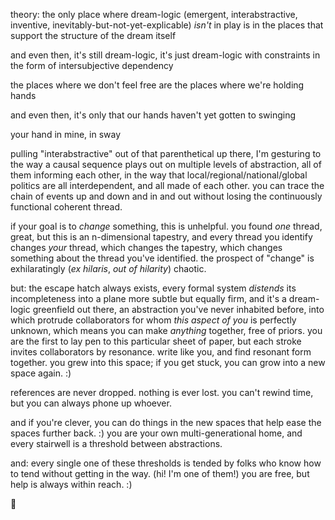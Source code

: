 theory: the only place where dream-logic (emergent, interabstractive, inventive, inevitably-but-not-yet-explicable) *isn't* in play is in the places that support the structure of the dream itself

and even then, it's still dream-logic, it's just dream-logic with constraints in the form of intersubjective dependency

the places where we don't feel free are the places where we're holding hands

and even then, it's only that our hands haven't yet gotten to swinging

your hand in mine, in sway

pulling "interabstractive" out of that parenthetical up there, I'm gesturing to the way a causal sequence plays out on multiple levels of abstraction, all of them informing each other, in the way that local/regional/national/global politics are all interdependent, and all made of each other. you can trace the chain of events up and down and in and out without losing the continuously functional coherent thread.

if your goal is to *change* something, this is unhelpful. you found *one* thread, great, but this is an n-dimensional tapestry, and every thread you identify changes *your* thread, which changes the tapestry, which changes something about the thread you've identified. the prospect of "change" is exhilaratingly (*ex hilaris*, *out of hilarity*) chaotic.

but: the escape hatch always exists, every formal system *distends* its incompleteness into a plane more subtle but equally firm, and it's a dream-logic greenfield out there, an abstraction you've never inhabited before, into which protrude collaborators for whom *this aspect of you* is perfectly unknown, which means you can make *anything* together, free of priors. you are the first to lay pen to this particular sheet of paper, but each stroke invites collaborators by resonance. write like you, and find resonant form together. you grew into this space; if you get stuck, you can grow into a new space again. :)

references are never dropped. nothing is ever lost. you can't rewind time, but you can always phone up whoever.

and if you're clever, you can do things in the new spaces that help ease the spaces further back. :) you are your own multi-generational home, and every stairwell is a threshold between abstractions.

and: every single one of these thresholds is tended by folks who know how to tend without getting in the way. (hi! I'm one of them!) you are free, but help is always within reach. :)

🌻
